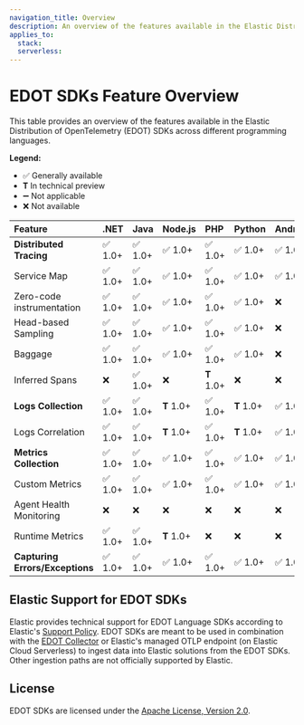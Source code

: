 ```yaml
---
navigation_title: Overview
description: An overview of the features available in the Elastic Distribution of OpenTelemetry (EDOT) SDKs for various languages.
applies_to:
  stack:
  serverless:
---
```


# EDOT SDKs Feature Overview

This table provides an overview of the features available in the Elastic Distribution of OpenTelemetry (EDOT) SDKs across different programming languages.

**Legend:**

*   ✅ Generally available
*   𝐓 In technical preview
*   ➖ Not applicable
*   ❌ Not available

| Feature                       | .NET   | Java   | Node.js | PHP    | Python | Android | iOS    |
| :---------------------------- | :----- | :----- | :------ | :----- | :----- | :------ | :----- |
| **Distributed Tracing**       | ✅ 1.0+ | ✅ 1.0+ | ✅ 1.0+  | ✅ 1.0+ | ✅ 1.0+ | ✅ 1.0+  | ✅ 1.0+ |
| Service Map                   | ✅ 1.0+ | ✅ 1.0+ | ✅ 1.0+  | ✅ 1.0+ | ✅ 1.0+ | ✅ 1.0+  | ✅ v1.0+ |
| Zero-code instrumentation     | ✅ 1.0+ | ✅ 1.0+ | ✅ 1.0+  | ✅ 1.0+ | ✅ 1.0+ | ❌      | ❌      |
| Head-based Sampling         | ✅ 1.0+ | ✅ 1.0+ | ✅ 1.0+  | ✅ 1.0+ | ✅ 1.0+ | ❌      | ✅ v1.0+ |
| Baggage                       | ✅ 1.0+ | ✅ 1.0+ | ✅ 1.0+  | ✅ 1.0+ | ✅ 1.0+ | ❌      | ✅ v1.0+ |
| Inferred Spans                | ❌      | ✅ 1.0+ | ❌      | 𝐓 1.0+ | ❌      | ❌      | ❌      |
| **Logs Collection**           | ✅ 1.0+ | ✅ 1.0+ | 𝐓 1.0+  | ✅ 1.0+ | 𝐓 1.0+ | ✅ 1.0+  | ✅ v1.0+ |
| Logs Correlation              | ✅ 1.0+ | ✅ 1.0+ | 𝐓 1.0+  | ✅ 1.0+ | 𝐓 1.0+ | ✅ 1.0+  | ✅ v1.0+ |
| **Metrics Collection**        | ✅ 1.0+ | ✅ 1.0+ | ✅ 1.0+  | ✅ 1.0+ | ✅ 1.0+ | ✅ 1.0+  | 𝐓 v0.7+ |
| Custom Metrics                | ✅ 1.0+ | ✅ 1.0+ | ✅ 1.0+  | ✅ 1.0+ | ✅ 1.0+ | ✅ 1.0+  | 𝐓 v0.7+ |
| Agent Health Monitoring       | ❌      | ❌      | ❌      | ❌      | ❌      | ❌      | ❌      |
| Runtime Metrics               | ✅ 1.0+ | ✅ 1.0+ | 𝐓 1.0+  | ❌      | ❌      | ❌      | ❌      |
| **Capturing Errors/Exceptions** | ✅ 1.0+ | ✅ 1.0+ | ✅ 1.0+  | ✅ 1.0+ | ✅ 1.0+ | ✅ 1.0+  | ✅ v1.0+ |

## Elastic Support for EDOT SDKs

Elastic provides technical support for EDOT Language SDKs according to Elastic's [Support Policy](https://www.elastic.co/support_policy). EDOT SDKs are meant to be used in combination with the [EDOT Collector](../edot-collector/index.md) or Elastic's managed OTLP endpoint (on Elastic Cloud Serverless) to ingest data into Elastic solutions from the EDOT SDKs. Other ingestion paths are not officially supported by Elastic.

## License
EDOT SDKs are licensed under the [Apache License, Version 2.0](https://www.apache.org/licenses/LICENSE-2.0).
